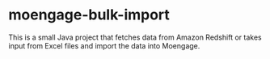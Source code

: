 # moengage-bulk-import

This is a small Java project that fetches data from Amazon Redshift or takes input from Excel files and import the data into Moengage.
